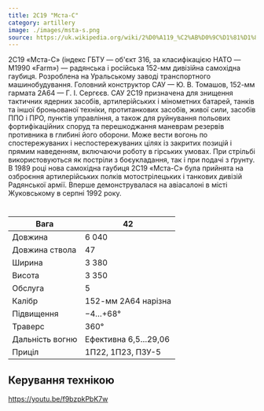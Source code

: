 ```yaml
---
title: 2С19 "Мста-С"
category: artillery
image: ./images/msta-s.png
source: https://uk.wikipedia.org/wiki/2%D0%A119_%C2%AB%D0%9C%D1%81%D1%82%D0%B0-%D0%A1%C2%BB
---
```

2С19 «Мста-С» (індекс ГБТУ — об'єкт 316, за класифікацією НАТО — M1990 «Farm») — радянська і російська 152-мм дивізійна самохідна гаубиця. Розроблена на Уральському заводі транспортного машинобудування. Головний конструктор САУ — Ю. В. Томашов, 152-мм гармата 2А64 — Г. І. Сергєєв. САУ 2С19 призначена для знищення тактичних ядерних засобів, артилерійських і мінометних батарей, танків та іншої броньованої техніки, протитанкових засобів, живої сили, засобів ППО і ПРО, пунктів управління, а також для руйнування польових фортифікаційних споруд та перешкоджання маневрам резервів противника в глибині його оборони. Може вести вогонь по спостережуваних і неспостережуваних цілях із закритих позицій і прямим наведенням, включаючи роботу в гірських умовах. При стрільбі використовуються як постріли з боєукладання, так і при подачі з ґрунту. В 1989 році нова самохідна гаубиця 2С19 «Мста-С» була прийнята на озброєння артилерійських полків мотострілецьких і танкових дивізій Радянської армії. Вперше демонструвалася на авіасалоні в місті Жуковському в серпні 1992 року. 
#

Вага |	42
------|------
Довжина |	6 040
Довжина ствола |	47
Ширина |	3 380
Висота |	3 350
Обслуга |	5
Калібр |	152-мм 2А64 нарізна
Підвищення |	−4…+68°
Траверс |	360°
Дальність вогню | Ефективна 	6,5…29,06
Приціл |	1П22, 1П23, ПЗУ-5

## Керування технікою

https://youtu.be/f9bzpkPbK7w
